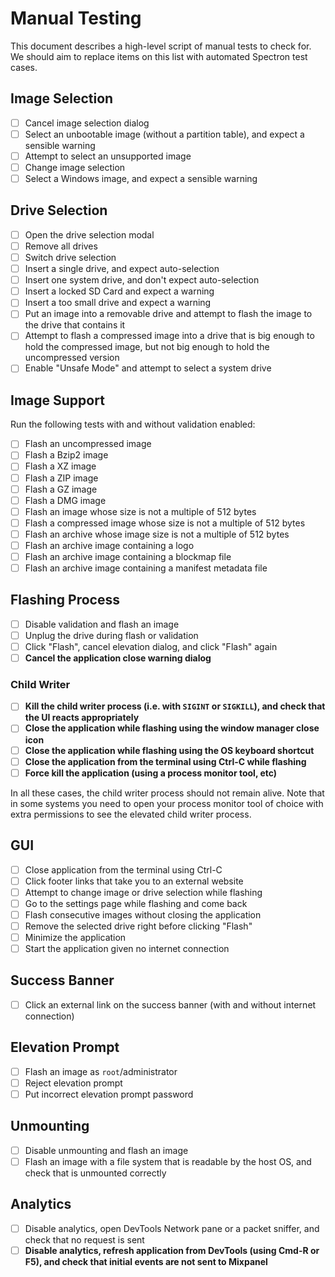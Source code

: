 Manual Testing
==============

This document describes a high-level script of manual tests to check for. We
should aim to replace items on this list with automated Spectron test cases.

Image Selection
---------------

- [ ] Cancel image selection dialog
- [ ] Select an unbootable image (without a partition table), and expect a
  sensible warning
- [ ] Attempt to select an unsupported image
- [ ] Change image selection
- [ ] Select a Windows image, and expect a sensible warning

Drive Selection
---------------

- [ ] Open the drive selection modal
- [ ] Remove all drives
- [ ] Switch drive selection
- [ ] Insert a single drive, and expect auto-selection
- [ ] Insert one system drive, and don't expect auto-selection
- [ ] Insert a locked SD Card and expect a warning
- [ ] Insert a too small drive and expect a warning
- [ ] Put an image into a removable drive and attempt to flash the image to the
  drive that contains it
- [ ] Attempt to flash a compressed image into a drive that is big enough to
  hold the compressed image, but not big enough to hold the uncompressed
  version
- [ ] Enable "Unsafe Mode" and attempt to select a system drive

Image Support
-------------

Run the following tests with and without validation enabled:

- [ ] Flash an uncompressed image
- [ ] Flash a Bzip2 image
- [ ] Flash a XZ image
- [ ] Flash a ZIP image
- [ ] Flash a GZ image
- [ ] Flash a DMG image
- [ ] Flash an image whose size is not a multiple of 512 bytes
- [ ] Flash a compressed image whose size is not a multiple of 512 bytes
- [ ] Flash an archive whose image size is not a multiple of 512 bytes
- [ ] Flash an archive image containing a logo
- [ ] Flash an archive image containing a blockmap file
- [ ] Flash an archive image containing a manifest metadata file

Flashing Process
----------------

- [ ] Disable validation and flash an image
- [ ] Unplug the drive during flash or validation
- [ ] Click "Flash", cancel elevation dialog, and click "Flash" again
- [ ] **Cancel the application close warning dialog**

### Child Writer

- [ ] **Kill the child writer process (i.e. with `SIGINT` or `SIGKILL`), and
  check that the UI reacts appropriately**
- [ ] **Close the application while flashing using the window manager close
  icon**
- [ ] **Close the application while flashing using the OS keyboard shortcut**
- [ ] **Close the application from the terminal using Ctrl-C while flashing**
- [ ] **Force kill the application (using a process monitor tool, etc)**

In all these cases, the child writer process should not remain alive. Note that
in some systems you need to open your process monitor tool of choice with extra
permissions to see the elevated child writer process.

GUI
----

- [ ] Close application from the terminal using Ctrl-C
- [ ] Click footer links that take you to an external website
- [ ] Attempt to change image or drive selection while flashing
- [ ] Go to the settings page while flashing and come back
- [ ] Flash consecutive images without closing the application
- [ ] Remove the selected drive right before clicking "Flash"
- [ ] Minimize the application
- [ ] Start the application given no internet connection

Success Banner
--------------

- [ ] Click an external link on the success banner (with and without internet
  connection)

Elevation Prompt
----------------

- [ ] Flash an image as `root`/administrator
- [ ] Reject elevation prompt
- [ ] Put incorrect elevation prompt password

Unmounting
----------

- [ ] Disable unmounting and flash an image
- [ ] Flash an image with a file system that is readable by the host OS, and
  check that is unmounted correctly

Analytics
---------

- [ ] Disable analytics, open DevTools Network pane or a packet sniffer, and
  check that no request is sent
- [ ] **Disable analytics, refresh application from DevTools (using Cmd-R or
  F5), and check that initial events are not sent to Mixpanel**
